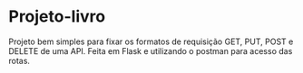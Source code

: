 # Projeto-livro
Projeto bem simples para fixar os formatos de requisição GET, PUT, POST e DELETE de uma API.
Feita em Flask e utilizando o postman para acesso das rotas.
